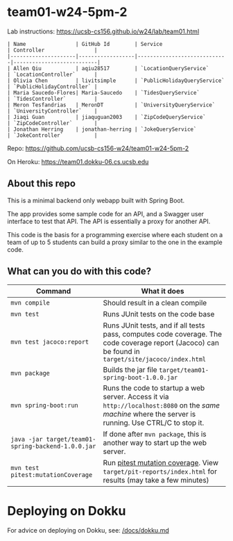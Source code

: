 # team01-w24-5pm-2

Lab instructions: <https://ucsb-cs156.github.io/w24/lab/team01.html>

```
| Name                | GitHub Id        | Service                     | Controller                |
|---------------------|------------------|-----------------------------|---------------------------|
| Allen Qiu           | aqiu28517        | `LocationQueryService`      | `LocationController`      |
| Olivia Chen         | livitsimple      | `PublicHolidayQueryService` | `PublicHolidayController` |
| Maria Saucedo-Flores| Maria-Saucedo    | `TidesQueryService`         | `TidesController`         |
| Meron Tesfandrias   | MeronDT          | `UniversityQueryService`    | `UniversityController`    |
| Jiaqi Guan          | jiaquguan2003    | `ZipCodeQueryService`       | `ZipCodeController`       |
| Jonathan Herring    | jonathan-herring | `JokeQueryService`          | `JokeController`          |
```


Repo: https://github.com/ucsb-cs156-w24/team01-w24-5pm-2

On Heroku: https://team01.dokku-06.cs.ucsb.edu

## About this repo

This is a minimal backend only webapp built with Spring Boot.

The app provides some sample code for an API, and a Swagger user interface
to test that API.  The API is essentially a proxy for another API.

This code is the basis for a programming exercise where each student on a
team of up to 5 students can build a proxy similar to the one in the example code.

## What can you do with this code?

| Command | What it does   |
|----------|---------------------------------------|
| `mvn compile` | Should result in a clean compile |
| `mvn test` | Runs JUnit tests on the code base |
| `mvn test jacoco:report` | Runs JUnit tests, and if all tests pass, computes code coverage.  The code coverage report (Jacoco) can be found in `target/site/jacoco/index.html` |
| `mvn package` | Builds the jar file `target/team01-spring-boot-1.0.0.jar` |
| `mvn spring-boot:run` | Runs the code to startup a web server.  Access it via `http://localhost:8080` on the *same machine* where the server is running.  Use CTRL/C to stop it. |
| `java -jar target/team01-spring-backend-1.0.0.jar` | If done after `mvn package`, this is another way to start up the web server.|
| `mvn test pitest:mutationCoverage` | Run [pitest mutation coverage](https://pitest.org).  View `target/pit-reports/index.html` for results (may take a few minutes)|

# Deploying on Dokku

For advice on deploying on Dokku, see: [/docs/dokku.md](/docs/dokku.md)

